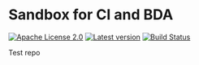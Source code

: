 # Sandbox for CI and BDA

[![Apache License 2.0](https://img.shields.io/badge/license-Apache%202.0-blue.svg)](http://www.apache.org/licenses/LICENSE-2.0.html)
[![Latest version](http://img.shields.io/badge/latest%20version-1.0.8.1-blue.svg)](http://services.interactive-instruments.de/etfdev-af/release/de/interactive_instruments/etf/tmp/etf-ci-bda-test/1.0.8.1/etf-ci-bda-test-1.0.8.1.jar)
[![Build Status](https://services.interactive-instruments.de/etfdev-ci/buildStatus/icon?job=etf-ci-bda-test)](https://services.interactive-instruments.de/etfdev-ci/job/etf-ci-bda-test/)



Test repo

